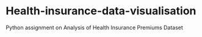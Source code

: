 # Health-insurance-data-visualisation
Python assignment on Analysis of Health Insurance Premiums Dataset
